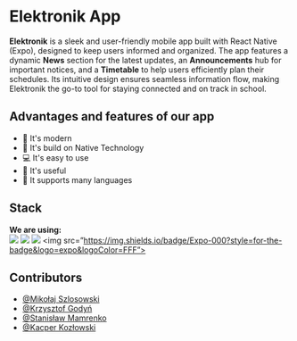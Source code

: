 # Elektronik App

**Elektronik** is a sleek and user-friendly mobile app built with React Native (Expo), designed to keep users informed and organized. The app features a dynamic **News** section for the latest updates, an **Announcements** hub for important notices, and a **Timetable** to help users efficiently plan their schedules. Its intuitive design ensures seamless information flow, making Elektronik the go-to tool for staying connected and on track in school.

## Advantages and features of our app

- 🚀 It's modern
- 🔗 It's build on Native Technology
- 💻 It's easy to use
- 🙂 It's useful
- 🌟 It supports many languages

## Stack

**We are using:**
<br/><img src="https://img.shields.io/badge/TypeScript-007ACC?style=for-the-badge&logo=typescript&logoColor=white"/>
<img src="https://img.shields.io/badge/Tailwind_CSS-38B2AC?style=for-the-badge&logo=tailwind-css&logoColor=white"/>
<img src="https://img.shields.io/badge/React-20232A?style=for-the-badge&logo=react&logoColor=61DAFB"/>
<img src=”https://img.shields.io/badge/Expo-000?style=for-the-badge&logo=expo&logoColor=FFF”>

## Contributors

- [@Mikołaj Szlosowski](https://github.com/Pullolo)
- [@Krzysztof Godyń](https://github.com/Verti1234)
- [@Stanisław Mamrenko](https://github.com/tkhtqe)
- [@Kacper Kozłowski](https://github.com/Carpye)

